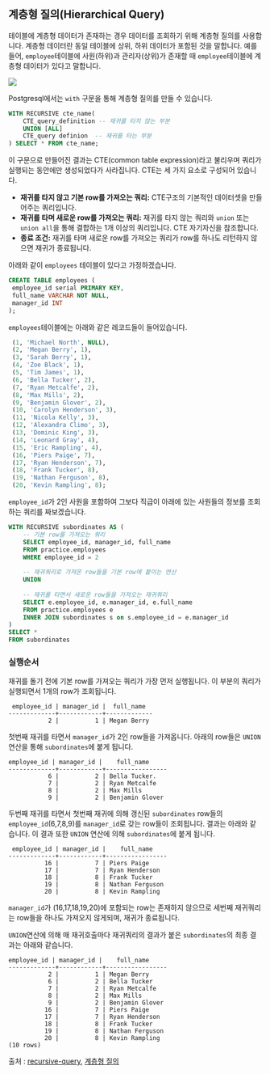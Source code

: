 ## 계층형 질의(Hierarchical Query)
테이블에 계층형 데이터가 존재하는 경우 데이터를 조회하기 위해 계층형 질의를 사용합니다. 계층형 데이터란 동일 테이블에 상위, 하위 데이터가 포함된 것을 말합니다. 예를 들어, `employee`테이블에 사원(하위)과 관리자(상위)가 존재할 때 `employee`테이블에 계층형 데이터가 있다고 말합니다. 

![](http://www.dbguide.net/publishing/img/knowledge/SQL_206.jpg)

Postgresql에서는 `with` 구문을 통해 계층형 질의를 만들 수 있습니다. 

```sql
WITH RECURSIVE cte_name(
    CTE_query_definition -- 재귀를 타지 않는 부분
    UNION [ALL]
    CTE_query definion  -- 재귀를 타는 부분
) SELECT * FROM cte_name;
```
이 구문으로 만들어진 결과는 CTE(common table expression)라고 불리우며 쿼리가 실행되는 동안에만 생성되었다가 사라집니다. CTE는 세 가지 요소로 구성되어 있습니다.

* **재귀를 타지 않고 기본 row를 가져오는 쿼리:** CTE구조의 기본적인 데이터셋을 만들어주는 쿼리입니다.
* **재귀를 타며 새로운 row를 가져오는 쿼리:** 재귀를 타지 않는 쿼리와 `union` 또는 `union all`을 통해 결합하는 1개 이상의 쿼리입니다. CTE 자기자신을 참조합니다.
* **종료 조건:** 재귀를 타며 새로운 row를 가져오는 쿼리가 row를 하나도 리턴하지 않으면 재귀가 종료됩니다.


아래와 같이 `employees` 테이블이 있다고 가정하겠습니다.

```sql
CREATE TABLE employees (
 employee_id serial PRIMARY KEY,
 full_name VARCHAR NOT NULL,
 manager_id INT
);
```

`employees`테이블에는 아래와 같은 레코드들이 들어있습니다.

```sql
 (1, 'Michael North', NULL),
 (2, 'Megan Berry', 1),
 (3, 'Sarah Berry', 1),
 (4, 'Zoe Black', 1),
 (5, 'Tim James', 1),
 (6, 'Bella Tucker', 2),
 (7, 'Ryan Metcalfe', 2),
 (8, 'Max Mills', 2),
 (9, 'Benjamin Glover', 2),
 (10, 'Carolyn Henderson', 3),
 (11, 'Nicola Kelly', 3),
 (12, 'Alexandra Climo', 3),
 (13, 'Dominic King', 3),
 (14, 'Leonard Gray', 4),
 (15, 'Eric Rampling', 4),
 (16, 'Piers Paige', 7),
 (17, 'Ryan Henderson', 7),
 (18, 'Frank Tucker', 8),
 (19, 'Nathan Ferguson', 8),
 (20, 'Kevin Rampling', 8);
```

`employee_id`가 2인 사원을 포함하여 그보다 직급이 아래에 있는 사원들의 정보를 조회하는 쿼리를 짜보겠습니다.

```sql
WITH RECURSIVE subordinates AS (
	-- 기본 row를 가져오는 쿼리
	SELECT employee_id, manager_id, full_name
	FROM practice.employees
	WHERE employee_id = 2
	
	-- 재귀쿼리로 가져온 row들을 기본 row에 붙이는 연산
	UNION 
	
	-- 재귀를 타면서 새로운 row들을 가져오는 재귀쿼리
	SELECT e.employee_id, e.manager_id, e.full_name
	FROM practice.employees e
	INNER JOIN subordinates s on s.employee_id = e.manager_id
) 
SELECT *
FROM subordinates
```


### 실행순서

재귀를 돌기 전에 기본 row를 가져오는 쿼리가 가장 먼저 실행됩니다. 이 부분의 쿼리가 실행되면서 1개의 row가 조회됩니다.



```
 employee_id | manager_id |  full_name
-------------+------------+-------------
           2 |          1 | Megan Berry

```

첫번째 재귀를 타면서 `manager_id`가 2인 row들을 가져옵니다. 아래의 row들은 `UNION` 연산을 통해 `subordinates`에 붙게 됩니다.

```
employee_id | manager_id |    full_name
-------------+------------+-----------------
           6 |          2 | Bella Tucker.    
           7 |          2 | Ryan Metcalfe
           8 |          2 | Max Mills
           9 |          2 | Benjamin Glover
```
두번째 재귀를 타면서 첫번째 재귀에 의해 갱신된 `subordinates` row들의  `employee_id`(6,7,8,9)를 `manager_id`로 갖는 row들이 조회됩니다. 결과는 아래와 같습니다.
이 결과 또한 `UNION` 연산에 의해 `subordinates`에 붙게 됩니다.

```
 employee_id | manager_id |    full_name
-------------+------------+-----------------
          16 |          7 | Piers Paige
          17 |          7 | Ryan Henderson
          18 |          8 | Frank Tucker
          19 |          8 | Nathan Ferguson
          20 |          8 | Kevin Rampling
```
`manager_id`가 (16,17,18,19,20)에 포함되는 row는 존재하지 않으므로 세번째 재귀쿼리는 row들을 하나도 가져오지 않게되며, 재귀가 종료됩니다. 

`UNION`연산에 의해 매 재귀호출마다 재귀쿼리의 결과가 붙은 `subordinates`의 최종 결과는 아래와 같습니다.

```
employee_id | manager_id |    full_name
-------------+------------+-----------------
           2 |          1 | Megan Berry
           6 |          2 | Bella Tucker
           7 |          2 | Ryan Metcalfe
           8 |          2 | Max Mills
           9 |          2 | Benjamin Glover
          16 |          7 | Piers Paige
          17 |          7 | Ryan Henderson
          18 |          8 | Frank Tucker
          19 |          8 | Nathan Ferguson
          20 |          8 | Kevin Rampling
(10 rows)
```

출처 : [recursive-query](http://www.postgresqltutorial.com/postgresql-recursive-query/), [계층형 질의](http://www.dbguide.net/db.db?cmd=view&boardUid=148202&boardConfigUid=9&categoryUid=216&boardIdx=135&boardStep=1)

